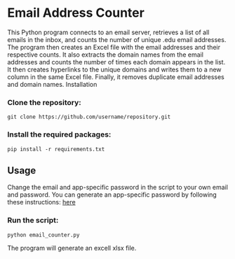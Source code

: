 # Email Address Counter

This Python program connects to an email server, retrieves a list of all emails in the inbox, and counts the number of unique .edu email addresses. The program then creates an Excel file with the email addresses and their respective counts. It also extracts the domain names from the email addresses and counts the number of times each domain appears in the list. It then creates hyperlinks to the unique domains and writes them to a new column in the same Excel file. Finally, it removes duplicate email addresses and domain names.
Installation

### Clone the repository:

    git clone https://github.com/username/repository.git

### Install the required packages:

    pip install -r requirements.txt

## Usage

Change the email and app-specific password in the script to your own email and password. 
You can generate an app-specific password by following these instructions: [here](https://myaccount.google.com/u/0/apppasswords?rapt=AEjHL4PoZPQ7LovSpkNjHn4Yp2UVlegzTah7sTWHVQM3wydBn8tDtINwbduObbIlvfolo3KzcE2v5qXqpviUv0g7wZTHfX5qDw&pageId=none&pli=1.)

### Run the script:

    python email_counter.py

The program will generate an excell xlsx file.
